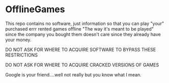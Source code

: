 # OfflineGames
This repo contains no software, just information so that you can play "your" purchased errr rented games offline "The way it's meant to be played" since the company you bought them doesn't care since they already have your money.

DO NOT ASK FOR WHERE TO ACQUIRE SOFTWARE TO BYPASS THESE RESTRICTIONS

DO NOT ASK FOR WHERE TO ACQUIRE CRACKED VERSIONS OF GAMES

Google is your friend....well not really but you know what I mean.
